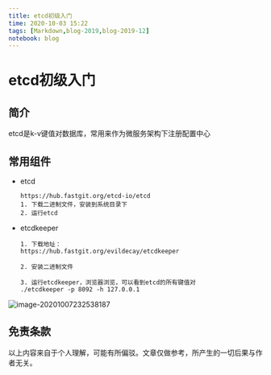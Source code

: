 ```yaml
---
title: etcd初级入门
time: 2020-10-03 15:22
tags: [Markdown,blog-2019,blog-2019-12]
notebook: blog
---
```


# etcd初级入门

## 简介

etcd是k-v键值对数据库，常用来作为微服务架构下注册配置中心

## 常用组件

- etcd

  ```
  https://hub.fastgit.org/etcd-io/etcd
  1. 下载二进制文件，安装到系统目录下
  2. 运行etcd
  ```

  

- etcdkeeper

  ````
  1. 下载地址：
  https://hub.fastgit.org/evildecay/etcdkeeper
  
  2. 安装二进制文件
  
  3. 运行etcdkeeper，浏览器浏览，可以看到etcd的所有键值对
  ./etcdkeeper -p 8092 -h 127.0.0.1
  ````

![image-20201007232538187](https://gitee.com/yctxkj/imagerepo/raw/master/image-20201007232538187.png)

## 免责条款

以上内容来自于个人理解，可能有所偏驳。文章仅做参考，所产生的一切后果与作者无关。
